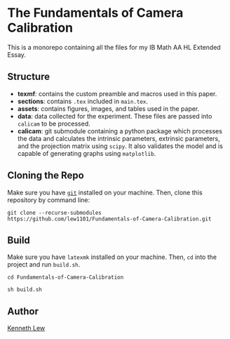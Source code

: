 # The Fundamentals of Camera Calibration

This is a monorepo containing all the files for my IB Math AA HL Extended Essay.

## Structure

- **texmf**: contains the custom preamble and macros used in this paper.
- **sections**: contains `.tex` included in `main.tex`.
- **assets**: contains figures, images, and tables used in the paper.
- **data**: data collected for the experiment. These files are passed into `calicam` to be processed.
- **calicam**: git submodule containing a python package which processes the data and calculates the intrinsic parameters, extrinsic parameters, and the projection matrix using `scipy`. It also validates the model and is capable of generating graphs using `matplotlib`.

## Cloning the Repo

Make sure you have [`git`](https://git-scm.com/) installed on your machine. Then, clone this repository by command line:

```shell
git clone --recurse-submodules https://github.com/lew1101/Fundamentals-of-Camera-Calibration.git
```

## Build

Make sure you have `latexmk` installed on your machine. Then, `cd` into the project and run `build.sh`.

```shell
cd Fundamentals-of-Camera-Calibration

sh build.sh
```

## Author

[Kenneth Lew](https://github.com/lew1101)
